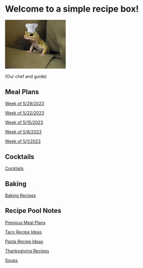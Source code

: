# Welcome to a simple recipe box!

<img src="./lizard_chef.jpg" alt="Our Hero" width="200"/>

(Our chef and guide) 

## Meal Plans

[Week of 5/29/2023](./mealplan20230529.md)

[Week of 5/22/2023](./mealplan20230522.md)

[Week of 5/15/2023](./mealplan20230515.md)

[Week of 5/8/2023](./mealplan20230508.md)

[Week of 5/1/2023](./mealplan20230501.md)

## Cocktails

[Cocktails](./CockTailIndex.md)

## Baking

[Baking Recipes](./BakingIndex.md)

## Recipe Pool Notes

[Previous Meal Plans](./PreviousMealPlansIndex.md)

[Taco Recipe Ideas](./TacoRecipeIdeas.md)

[Pasta Recipe Ideas](./PastaRecipeIdeas.md)

[Thanksgiving Recipes](./ThanksgivingIndex.md)

[Soups](./SoupIndex.md)